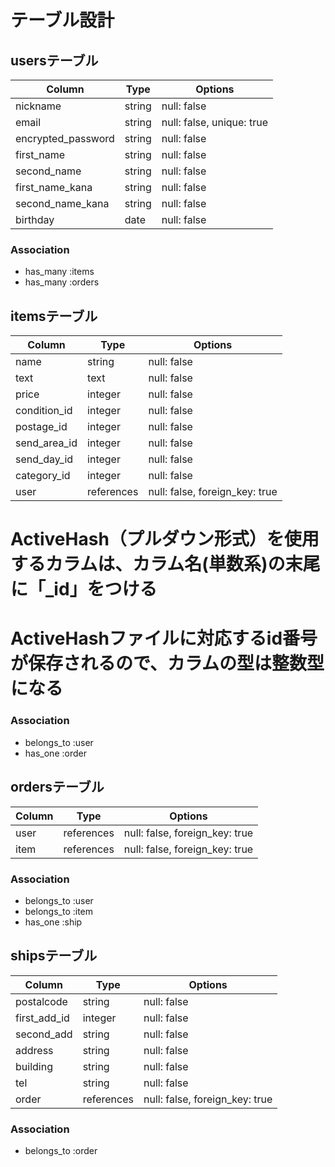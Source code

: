 # テーブル設計

## usersテーブル
| Column             | Type       | Options                        |
| ------------------ | ---------- | ------------------------------ |
| nickname           | string     | null: false                    |
| email              | string     | null: false, unique: true      |
| encrypted_password | string     | null: false                    |
| first_name         | string     | null: false                    |
| second_name        | string     | null: false                    |
| first_name_kana    | string     | null: false                    |
| second_name_kana   | string     | null: false                    |
| birthday           | date       | null: false                    |

### Association
- has_many :items
- has_many :orders

## itemsテーブル
| Column             | Type       | Options                        |
| ------------------ | -----------| ------------------------------ |
| name               | string     | null: false                    |
| text               | text       | null: false                    |
| price              | integer    | null: false                    |
| condition_id       | integer    | null: false                    |
| postage_id         | integer    | null: false                    |
| send_area_id       | integer    | null: false                    |
| send_day_id        | integer    | null: false                    |
| category_id        | integer    | null: false                    |
| user               | references | null: false, foreign_key: true |
# ActiveHash（プルダウン形式）を使用するカラムは、カラム名(単数系)の末尾に「_id」をつける
# ActiveHashファイルに対応するid番号が保存されるので、カラムの型は整数型になる


### Association
- belongs_to :user
- has_one :order

## ordersテーブル
| Column             | Type       | Options                        |
| ------------------ | ---------- | ------------------------------ |
| user               | references | null: false, foreign_key: true |
| item               | references | null: false, foreign_key: true |

### Association
- belongs_to :user
- belongs_to :item
- has_one :ship

## shipsテーブル
| Column             | Type       | Options                        |
| ------------------ | ---------- | ------------------------------ |
| postalcode         | string     | null: false                    |
| first_add_id       | integer    | null: false                    |
| second_add         | string     | null: false                    |
| address            | string     | null: false                    |
| building           | string     | null: false                    |
| tel                | string     | null: false                    |
| order              | references | null: false, foreign_key: true |

### Association
- belongs_to :order